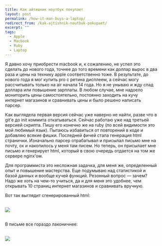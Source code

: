 ```yaml
---
title: Как айтишник ноутбук покупает
layout: post
permalink: /how-it-man-buys-a-laptop/
redirect_from: /kak-ajtishnik-noutbuk-pokupaet/
excerpt: ""
tags:
  - Apple
  - Macbook
  - Ruby
  - Laptop
---
```

Я давно хочу приобрести macbook и, к сожалению, не успел это сделать до нового года, точнее до того времени как доллар вырос в два раза и цены на технику apple соответственно тоже. В результате, до нового года я мог купить pro с ретина дисплеем, а сейчас могу рассчитывать только на air начала 14 года. Но я не унываю и жду спад доллара или повышение зарплаты. В любом случае, мне надоело мониторить цены самостоятельно, постоянно заходить на кучу интернет магазинов и сравнивать цены и было решено написать парсер.<!--more-->

Как выглядела первая версия сейчас уже наверно не найти, разве что в git&#8217;е до init коммита откатываться. Сейчас работаю уже над третьей версией скрипта. Пишу его конечно же на ruby (по всей видимости это мой любимый язык). Пытаюсь избавиться от повторений в коде и добавляю всякие фишки. Последней фичей стала генерация html странички. Изначально парсер отрабатывал и присылал письмо мне на почту, ох и накопилось у меня там писем. Но теперь, он присылает мне письмо и генерирует html, который в свою очередь отдается на том же сервере nginx&#8217;ом.

Для программиста это несложная задачка, для меня же, определенный опыт и повышение мастерства. Еще подумываю над статистикой и базой данных и вообще кучей функций. Резонный вопрос &#8212; зачем? Надо же хоть на чем-то учиться, да и для меня это удобнее, чем открывать 10 страниц интернет магазинов и сравнивать вручную.

Вот так выглядит сгенерированный html:

<br>
<img src="https://farm1.staticflickr.com/764/21031406904_98a29e0698_o.png">
<br>
<br>

В письме все гораздо лаконичнее:

<br>
<img src="https://farm1.staticflickr.com/612/21654066185_2cd37c7efe_o.png">
<br>
